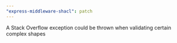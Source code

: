 ```yaml
---
"express-middleware-shacl": patch
---
```


A Stack Overflow exception could be thrown when validating certain complex shapes
